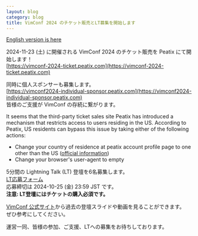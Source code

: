 ```yaml
---
layout: blog
category: blog
title: VimConf 2024 のチケット販売とLT募集を開始します
---
```


[English version is here](https://vimconf.wordpress.com/2024/09/23/vimconf-2024-tickets-are-now-on-sale/)

2024-11-23 (土) に開催される VimConf 2024 のチケット販売を Peatix にて開始します！  
[https://vimconf-2024-ticket.peatix.com](https://vimconf-2024-ticket.peatix.com)

同時に個人スポンサーも募集します。  
[https://vimconf2024-individual-sponsor.peatix.com](https://vimconf2024-individual-sponsor.peatix.com)  
皆様のご支援が VimConf の存続に繋がります。

It seems that the third-party ticket sales site Peatix has introduced a mechanism that restricts access to users residing in the US. According to Peatix, US residents can bypass this issue by taking either of the following actions:
* Change your country of residence at peatix account profile page to one other than the US (<a href="https://help-organizer.peatix.com/en/support/solutions/articles/44002540318--country-settings">official information</a>)
* Change your browser's user-agent to empty

5分間の Lightning Talk (LT) 登壇を6名募集します。  
[LT応募フォーム](https://forms.gle/N55rNqsYPD1wtp996)  
応募締切は 2024-10-25 (金) 23:59 JST です。  
**注意: LT登壇にはチケットの購入必須です。**

[VimConf 公式サイト](https://vimconf.org)から過去の登壇スライドや動画を見ることができます。  
ぜひ参考にしてください。

運営一同、皆様の参加、ご支援、LTへの募集をお待ちしております。
